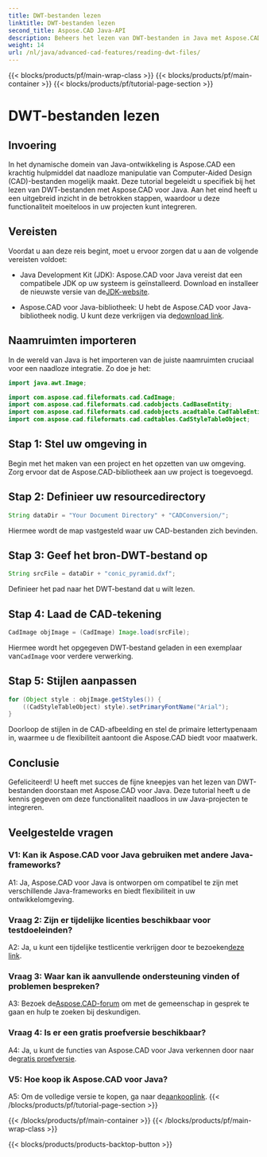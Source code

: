 ```yaml
---
title: DWT-bestanden lezen
linktitle: DWT-bestanden lezen
second_title: Aspose.CAD Java-API
description: Beheers het lezen van DWT-bestanden in Java met Aspose.CAD. Volg onze stapsgewijze handleiding voor een naadloze integratie.
weight: 14
url: /nl/java/advanced-cad-features/reading-dwt-files/
---
```


{{< blocks/products/pf/main-wrap-class >}}
{{< blocks/products/pf/main-container >}}
{{< blocks/products/pf/tutorial-page-section >}}

# DWT-bestanden lezen

## Invoering

In het dynamische domein van Java-ontwikkeling is Aspose.CAD een krachtig hulpmiddel dat naadloze manipulatie van Computer-Aided Design (CAD)-bestanden mogelijk maakt. Deze tutorial begeleidt u specifiek bij het lezen van DWT-bestanden met Aspose.CAD voor Java. Aan het eind heeft u een uitgebreid inzicht in de betrokken stappen, waardoor u deze functionaliteit moeiteloos in uw projecten kunt integreren.

## Vereisten

Voordat u aan deze reis begint, moet u ervoor zorgen dat u aan de volgende vereisten voldoet:

- Java Development Kit (JDK): Aspose.CAD voor Java vereist dat een compatibele JDK op uw systeem is geïnstalleerd. Download en installeer de nieuwste versie van de[JDK-website](https://www.oracle.com/java/technologies/javase-downloads.html).

-  Aspose.CAD voor Java-bibliotheek: U hebt de Aspose.CAD voor Java-bibliotheek nodig. U kunt deze verkrijgen via de[download link](https://releases.aspose.com/cad/java/).

## Naamruimten importeren

In de wereld van Java is het importeren van de juiste naamruimten cruciaal voor een naadloze integratie. Zo doe je het:

```java
import java.awt.Image;

import com.aspose.cad.fileformats.cad.CadImage;
import com.aspose.cad.fileformats.cad.cadobjects.CadBaseEntity;
import com.aspose.cad.fileformats.cad.cadobjects.acadtable.CadTableEntity;
import com.aspose.cad.fileformats.cad.cadtables.CadStyleTableObject;
```

## Stap 1: Stel uw omgeving in

Begin met het maken van een project en het opzetten van uw omgeving. Zorg ervoor dat de Aspose.CAD-bibliotheek aan uw project is toegevoegd.

## Stap 2: Definieer uw resourcedirectory

```java
String dataDir = "Your Document Directory" + "CADConversion/";
```

Hiermee wordt de map vastgesteld waar uw CAD-bestanden zich bevinden.

## Stap 3: Geef het bron-DWT-bestand op

```java
String srcFile = dataDir + "conic_pyramid.dxf";
```

Definieer het pad naar het DWT-bestand dat u wilt lezen.

## Stap 4: Laad de CAD-tekening

```java
CadImage objImage = (CadImage) Image.load(srcFile);
```

 Hiermee wordt het opgegeven DWT-bestand geladen in een exemplaar van`CadImage` voor verdere verwerking.

## Stap 5: Stijlen aanpassen

```java
for (Object style : objImage.getStyles()) {
    ((CadStyleTableObject) style).setPrimaryFontName("Arial");
}
```

Doorloop de stijlen in de CAD-afbeelding en stel de primaire lettertypenaam in, waarmee u de flexibiliteit aantoont die Aspose.CAD biedt voor maatwerk.

## Conclusie

Gefeliciteerd! U heeft met succes de fijne kneepjes van het lezen van DWT-bestanden doorstaan met Aspose.CAD voor Java. Deze tutorial heeft u de kennis gegeven om deze functionaliteit naadloos in uw Java-projecten te integreren.

## Veelgestelde vragen

### V1: Kan ik Aspose.CAD voor Java gebruiken met andere Java-frameworks?

A1: Ja, Aspose.CAD voor Java is ontworpen om compatibel te zijn met verschillende Java-frameworks en biedt flexibiliteit in uw ontwikkelomgeving.

### Vraag 2: Zijn er tijdelijke licenties beschikbaar voor testdoeleinden?

 A2: Ja, u kunt een tijdelijke testlicentie verkrijgen door te bezoeken[deze link](https://purchase.aspose.com/temporary-license/).

### Vraag 3: Waar kan ik aanvullende ondersteuning vinden of problemen bespreken?

 A3: Bezoek de[Aspose.CAD-forum](https://forum.aspose.com/c/cad/19) om met de gemeenschap in gesprek te gaan en hulp te zoeken bij deskundigen.

### Vraag 4: Is er een gratis proefversie beschikbaar?

 A4: Ja, u kunt de functies van Aspose.CAD voor Java verkennen door naar de[gratis proefversie](https://releases.aspose.com/).

### V5: Hoe koop ik Aspose.CAD voor Java?

 A5: Om de volledige versie te kopen, ga naar de[aankooplink](https://purchase.aspose.com/buy).
{{< /blocks/products/pf/tutorial-page-section >}}

{{< /blocks/products/pf/main-container >}}
{{< /blocks/products/pf/main-wrap-class >}}

{{< blocks/products/products-backtop-button >}}
